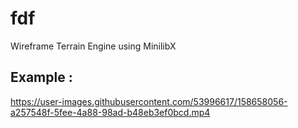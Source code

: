 # fdf
Wireframe Terrain Engine using MinilibX
## Example :
https://user-images.githubusercontent.com/53996617/158658056-a257548f-5fee-4a88-98ad-b48eb3ef0bcd.mp4
